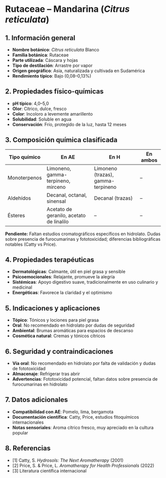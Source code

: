 # Rutaceae – Mandarina (*Citrus reticulata*)

## 1. Información general
- **Nombre botánico**: *Citrus reticulata* Blanco
- **Familia botánica**: Rutaceae
- **Parte utilizada**: Cáscara y hojas
- **Tipo de destilación**: Arrastre por vapor
- **Origen geográfico**: Asia, naturalizada y cultivada en Sudamérica
- **Rendimiento típico**: Bajo (0,08–0,13%)

## 2. Propiedades físico-químicas
- **pH típico**: 4,0–5,0
- **Olor**: Cítrico, dulce, fresco
- **Color**: Incoloro a levemente amarillento
- **Solubilidad**: Soluble en agua
- **Conservación**: Frío, protegido de la luz, hasta 12 meses

## 3. Composición química clasificada
| Tipo químico     | En AE                                  | En H                             | En ambos         |
|-----------------|-----------------------------------------|-----------------------------------|------------------|
| Monoterpenos    | Limoneno, gamma-terpineno, mirceno     | Limoneno (trazas), gamma-terpineno| –                |
| Aldehídos       | Decanal, octanal, sinensal             | Decanal (trazas)                  | –                |
| Ésteres         | Acetato de geranilo, acetato de linalilo| –                                 | –                |

**Pendiente:** Faltan estudios cromatográficos específicos en hidrolato. Dudas sobre presencia de furocumarinas y fototoxicidad; diferencias bibliográficas notables (Catty vs Price).

## 4. Propiedades terapéuticas
- **Dermatológicas**: Calmante, útil en piel grasa y sensible
- **Psicoemocionales**: Relajante, promueve la alegría
- **Sistémicas**: Apoyo digestivo suave, tradicionalmente en uso culinario y medicinal
- **Energéticas**: Favorece la claridad y el optimismo

## 5. Indicaciones y aplicaciones
- **Tópico**: Tónicos y lociones para piel grasa
- **Oral**: No recomendado en hidrolato por dudas de seguridad
- **Ambiental**: Brumas aromáticas para espacios de descanso
- **Cosmética natural**: Cremas y tónicos cítricos

## 6. Seguridad y contraindicaciones
- **Vía oral**: No recomendado en hidrolato por falta de validación y dudas de fototoxicidad
- **Almacenaje**: Refrigerar tras abrir
- **Advertencias**: Fototoxicidad potencial, faltan datos sobre presencia de furocumarinas en hidrolato

## 7. Datos adicionales
- **Compatibilidad con AE**: Pomelo, lima, bergamota
- **Documentación científica**: Catty, Price, estudios fitoquímicos internacionales
- **Notas sensoriales**: Aroma cítrico fresco, muy apreciado en la cultura popular

## 8. Referencias
- [1] Catty, S. *Hydrosols: The Next Aromatherapy* (2001)
- [2] Price, S. & Price, L. *Aromatherapy for Health Professionals* (2022)
- [3] Literatura científica internacional

